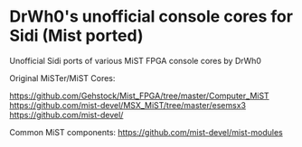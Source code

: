 # DrWh0's unofficial console cores for Sidi (Mist ported)

Unofficial Sidi ports of various MiST FPGA console cores by DrWh0

Original MiSTer/MiST Cores:

https://github.com/Gehstock/Mist_FPGA/tree/master/Computer_MiST
https://github.com/mist-devel/MSX_MiST/tree/master/esemsx3
https://github.com/mist-devel/

Common MiST components:
https://github.com/mist-devel/mist-modules
